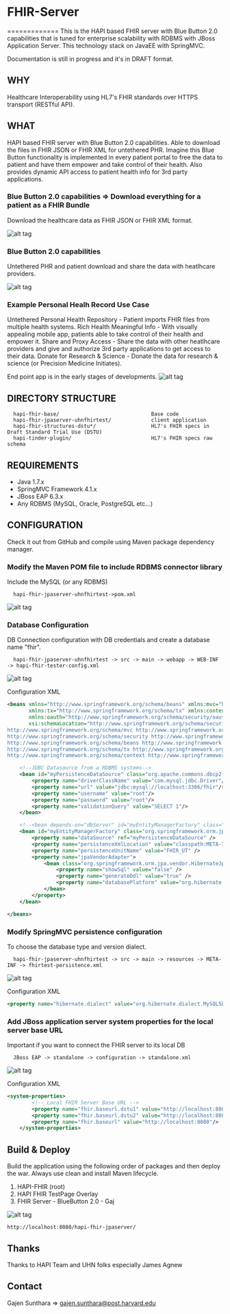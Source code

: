 
# FHIR-Server
=============
This is the HAPI based FHIR server with Blue Button 2.0 capabilities that is tuned for enterprise scalability with RDBMS with JBoss Application Server. This technology stack on JavaEE with SpringMVC. 

Documentation is still in progress and it's in DRAFT format.

WHY
---
Healthcare Interoperability using HL7's FHIR standards over HTTPS transport (RESTful API).


WHAT
----
HAPI based FHIR server with Blue Button 2.0 capabilities. Able to download the files in FHIR JSON or FHIR XML for untethered PHR. Imagine this Blue Button functionality is implemented in every patient portal to free the data to patient and have them empower and take control of their health. Also provides dynamic API access to patient health info for 3rd party applications. 

### Blue Button 2.0 capabilities => Download everything for a patient as a FHIR Bundle
Download the healthcare data as FHIR JSON or FHIR XML format. 

![alt tag](https://github.com/gajen0981/FHIR-Server/blob/master/screenshots/BB2Download.png)

### Blue Button 2.0 capabilities
Untethered PHR and patient download and share the data with heatlhcare providers. 

![alt tag](https://github.com/gajen0981/FHIR-Server/blob/master/screenshots/BB2DownloadedFiles.png)

### Example Personal Healh Record Use Case
Untethered Personal Health Repository - Patient imports FHIR files from multiple health systems.
Rich Health Meaningful Info - With visually appealing mobile app, patients able to take control of their health and empower it. 
Share and Proxy Access - Share the data with other heatlhcare providers and give and authorize 3rd party applications to get access to their data. 
Donate for Research & Science - Donate the data for research & science (or Precision Medicine Initiates).

End point app is in the early stages of developments. 
![alt tag](https://github.com/gajen0981/FHIR-Server/blob/master/screenshots/PHR.png)

DIRECTORY STRUCTURE
-------------------
      hapi-fhir-base/                              Base code
      hapi-fhir-jpaserver-uhnfhirtest/             client application
      hapi-fhir-structures-dstu*/                  HL7's FHIR specs in Draft Standard Trial Use (DSTU)
      hapi-tinder-plugin/                          HL7's FHIR specs raw schema


REQUIREMENTS
------------
- Java 1.7.x
- SpringMVC Framework 4.1.x
- JBoss EAP 6.3.x
- Any RDBMS (MySQL, Oracle, PostgreSQL etc...) 


CONFIGURATION
-------------
Check it out from GitHub and compile using Maven package dependency manager. 

### Modify the Maven POM file to include RDBMS connector library
Include the MySQL (or any RDBMS) 

      hapi-fhir-jpaserver-uhnfhirtest->pom.xml
      
![alt tag](https://github.com/gajen0981/FHIR-Server/blob/master/screenshots/rdbms.png)

### Database Configuration
DB Connection configuration with DB credentials and create a database name "fhir".

      hapi-fhir-jpaserver-uhnfhirtest -> src -> main -> webapp -> WEB-INF -> hapi-fhir-tester-config.xml
      
![alt tag](https://github.com/gajen0981/FHIR-Server/blob/master/screenshots/dbConnectionConfig.png)

Configuration XML

```xml
<beans xmlns="http://www.springframework.org/schema/beans" xmlns:mvc="http://www.springframework.org/schema/mvc" xmlns:xsi="http://www.w3.org/2001/XMLSchema-instance"
	   xmlns:tx="http://www.springframework.org/schema/tx" xmlns:context="http://www.springframework.org/schema/context" xmlns:security="http://www.springframework.org/schema/security"
	   xmlns:oauth="http://www.springframework.org/schema/security/oauth2"
	   xsi:schemaLocation="http://www.springframework.org/schema/security/oauth2 http://www.springframework.org/schema/security/spring-security-oauth2-2.0.xsd
http://www.springframework.org/schema/mvc http://www.springframework.org/schema/mvc/spring-mvc-3.2.xsd
http://www.springframework.org/schema/security http://www.springframework.org/schema/security/spring-security-3.1.xsd
http://www.springframework.org/schema/beans http://www.springframework.org/schema/beans/spring-beans-3.2.xsd
http://www.springframework.org/schema/tx http://www.springframework.org/schema/tx/spring-tx-3.2.xsd
http://www.springframework.org/schema/context http://www.springframework.org/schema/context/spring-context-3.2.xsd">

	<!--JDBC Datasource from a RDBMS systems-->
	<bean id="myPersistenceDataSource" class="org.apache.commons.dbcp2.BasicDataSource" destroy-method="close">
		<property name="driverClassName" value="com.mysql.jdbc.Driver"/>
		<property name="url" value="jdbc:mysql://localhost:3306/fhir"/>
		<property name="username" value="root"/>
		<property name="password" value="root"/>
		<property name="validationQuery" value="SELECT 1"/>
	</bean>

	<!--<bean depends-on="dbServer" id="myEntityManagerFactory" class="org.springframework.orm.jpa.LocalContainerEntityManagerFactoryBean">-->
	<bean id="myEntityManagerFactory" class="org.springframework.orm.jpa.LocalContainerEntityManagerFactoryBean">
		<property name="dataSource" ref="myPersistenceDataSource" />
		<property name="persistenceXmlLocation" value="classpath:META-INF/fhirtest_persistence.xml" />
		<property name="persistenceUnitName" value="FHIR_UT" />
		<property name="jpaVendorAdapter">
			<bean class="org.springframework.orm.jpa.vendor.HibernateJpaVendorAdapter">
				<property name="showSql" value="false" />
				<property name="generateDdl" value="true" />
				<property name="databasePlatform" value="org.hibernate.dialect.MySQL5Dialect" />
			</bean>
		</property>
	</bean>

</beans>
```

### Modify SpringMVC persistence configuration
To choose the database type and version dialect.

      hapi-fhir-jpaserver-uhnfhirtest -> src -> main -> resources -> META-INF -> fhirtest-persistence.xml
      
![alt tag](https://github.com/gajen0981/FHIR-Server/blob/master/screenshots/persistence.png)

Configuration XML
```xml
<property name="hibernate.dialect" value="org.hibernate.dialect.MySQL5Dialect" />
```

### Add JBoss application server system properties for the local server base URL
Important if you want to connect the FHIR server to its local DB 

      JBoss EAP -> standalone -> configuration -> standalone.xml
      
![alt tag](https://github.com/gajen0981/FHIR-Server/blob/master/screenshots/jbossConfig.png)

Configuration XML
```xml
<system-properties> 
        <!-- Local FHIR Server Base URL -->
        <property name="fhir.baseurl.dstu1" value="http://localhost:8080/baseDstu1"/>
        <property name="fhir.baseurl.dstu2" value="http://localhost:8080/baseDstu2"/>
        <property name="fhir.baseurl" value="http://localhost:8080"/>
    </system-properties>
```


Build & Deploy
--------------
Build the application using the following order of packages and then deploy the war. Always use clean and install Maven lifecycle. 

1. HAPI-FHIR (root)
2. HAPI FHIR TestPage Overlay
3. FHIR Server - BlueButton 2.0 - Gaj

![alt tag](https://github.com/gajen0981/FHIR-Server/blob/master/screenshots/mavenLifecycle.png)
	
	http://localhost:8080/hapi-fhir-jpaserver/


Thanks
------
Thanks to HAPI Team and UHN folks especially James Agnew


Contact
--------
Gajen Sunthara => gajen.sunthara@post.harvard.edu
